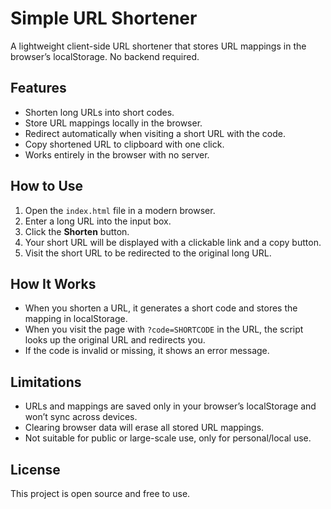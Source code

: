 # Simple URL Shortener

A lightweight client-side URL shortener that stores URL mappings in the browser’s localStorage. No backend required.

## Features

- Shorten long URLs into short codes.
- Store URL mappings locally in the browser.
- Redirect automatically when visiting a short URL with the code.
- Copy shortened URL to clipboard with one click.
- Works entirely in the browser with no server.

## How to Use

1. Open the `index.html` file in a modern browser.
2. Enter a long URL into the input box.
3. Click the **Shorten** button.
4. Your short URL will be displayed with a clickable link and a copy button.
5. Visit the short URL to be redirected to the original long URL.

## How It Works

- When you shorten a URL, it generates a short code and stores the mapping in localStorage.
- When you visit the page with `?code=SHORTCODE` in the URL, the script looks up the original URL and redirects you.
- If the code is invalid or missing, it shows an error message.

## Limitations

- URLs and mappings are saved only in your browser’s localStorage and won’t sync across devices.
- Clearing browser data will erase all stored URL mappings.
- Not suitable for public or large-scale use, only for personal/local use.

## License

This project is open source and free to use.

